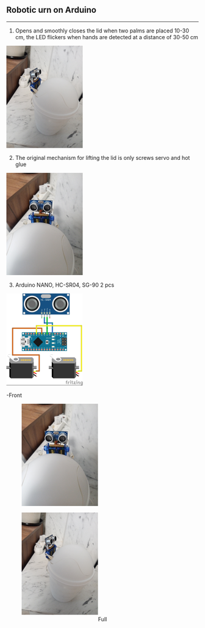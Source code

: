 ## Robotic urn on Arduino
---
1. Opens and smoothly closes the lid when two palms are placed 10-30 cm, the LED flickers when hands are detected at a distance of 30-50 cm

<img src="full.png" />


2. The original mechanism for lifting the lid is only screws servo and hot glue

<img src="front.png" />

3. Arduino NANO, HC-SR04, SG-90 2 pcs

<img src="сircuit.png" /> 



  
<div>
  <figure>  
   
  </figure>
</div>

-Front

<div>
  <figure>
  <img src="front.png" />
  </figure>
</div>

<div>
  <figure>
  <img src="full.png" />
  <figcaption align="center">Full</figcaption>
  </figure>
</div>


<table height="30"></table> 
